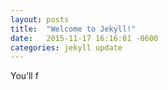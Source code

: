 ```yaml
---
layout: posts
title:  "Welcome to Jekyll!"
date:   2015-11-17 16:16:01 -0600
categories: jekyll update
---
```


You’ll f
